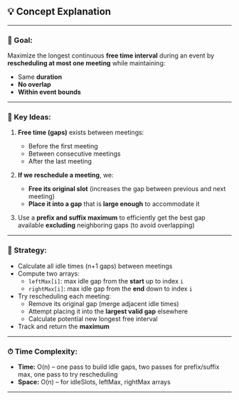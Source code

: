 ## 💡 Concept Explanation

---

### 🔑 Goal:

Maximize the longest continuous **free time interval** during an event by **rescheduling at most one meeting** while maintaining:
- Same **duration**
- **No overlap**
- **Within event bounds**

---

### 🧠 Key Ideas:

1. **Free time (gaps)** exists between meetings:
   - Before the first meeting
   - Between consecutive meetings
   - After the last meeting

2. **If we reschedule a meeting**, we:
   - **Free its original slot** (increases the gap between previous and next meeting)
   - **Place it into a gap** that is **large enough** to accommodate it

3. Use a **prefix and suffix maximum** to efficiently get the best gap available **excluding** neighboring gaps (to avoid overlapping)

---

### 📐 Strategy:

- Calculate all idle times (n+1 gaps) between meetings
- Compute two arrays:
  - `leftMax[i]`: max idle gap from the **start** up to index `i`
  - `rightMax[i]`: max idle gap from the **end** down to index `i`
- Try rescheduling each meeting:
  - Remove its original gap (merge adjacent idle times)
  - Attempt placing it into the **largest valid gap** elsewhere
  - Calculate potential new longest free interval
- Track and return the **maximum**

---

### ⏱ Time Complexity:

- **Time:** O(n) – one pass to build idle gaps, two passes for prefix/suffix max, one pass to try rescheduling  
- **Space:** O(n) – for idleSlots, leftMax, rightMax arrays

---
